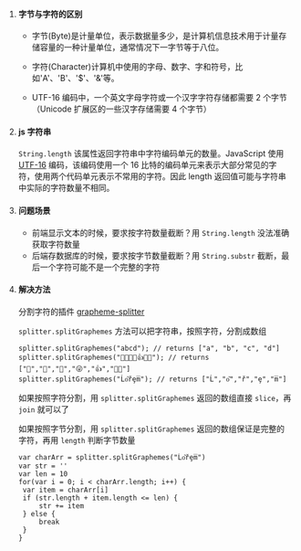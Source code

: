 1. #### 字节与字符的区别

   * 字节(Byte)是计量单位，表示数据量多少，是计算机信息技术用于计量存储容量的一种计量单位，通常情况下一字节等于八位。

   * 字符(Character)计算机中使用的字母、数字、字和符号，比如'A'、'B'、'$'、'&'等。

   * UTF-16 编码中，一个英文字母字符或一个汉字字符存储都需要 2 个字节（Unicode 扩展区的一些汉字存储需要 4 个字节）

2. #### js 字符串

   `String.length` 该属性返回字符串中字符编码单元的数量。JavaScript 使用 [UTF-16](https://zh.wikipedia.org/wiki/UTF-16) 编码，该编码使用一个 16 比特的编码单元来表示大部分常见的字符，使用两个代码单元表示不常用的字符。因此 length 返回值可能与字符串中实际的字符数量不相同。

3. #### 问题场景

   * 前端显示文本的时候，要求按字符数量截断？用 `String.length` 没法准确获取字符数量
   * 后端存数据库的时候，要求按字节数量截断？用 `String.substr` 截断，最后一个字符可能不是一个完整的字符

4. #### 解决方法

   分割字符的插件 [grapheme-splitter](https://github.com/orling/grapheme-splitter)

   `splitter.splitGraphemes` 方法可以把字符串，按照字符，分割成数组

   ```
   splitter.splitGraphemes("abcd"); // returns ["a", "b", "c", "d"]
   splitter.splitGraphemes("🌷🎁💩😜👍🏳️‍🌈"); // returns ["🌷","🎁","💩","😜","👍","🏳️‍🌈"]
   splitter.splitGraphemes("Ĺo͂řȩm̅"); // returns ["Ĺ","o͂","ř","ȩ","m̅"]
   ```
   
   如果按照字符分割，用 `splitter.splitGraphemes` 返回的数组直接 `slice`，再 `join` 就可以了
   
   如果按照字节分割，用 `splitter.splitGraphemes` 返回的数组保证是完整的字符，再用 `length` 判断字节数量
   
   ```
   var charArr = splitter.splitGraphemes("Ĺo͂řȩm̅")
   var str = ''
   var len = 10
   for(var i = 0; i < charArr.length; i++) {
   	var item = charArr[i]
   	if (str.length + item.length <= len) {
   		str += item
   	} else {
   		break
   	}
   }
   ```
   
   

